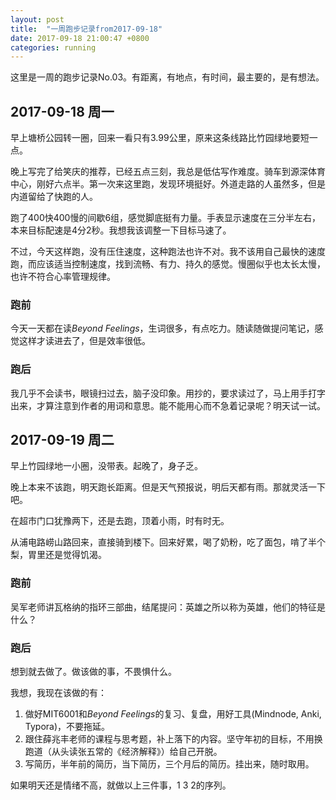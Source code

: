 ```yaml
---
layout: post
title:  "一周跑步记录from2017-09-18"
date: 2017-09-18 21:00:47 +0800
categories: running
---
```


这里是一周的跑步记录No.03。有距离，有地点，有时间，最主要的，是有想法。

## 2017-09-18 周一

早上塘桥公园转一圈，回来一看只有3.99公里，原来这条线路比竹园绿地要短一点。

晚上写完了给笑庆的推荐，已经五点三刻，我总是低估写作难度。骑车到源深体育中心，刚好六点半。第一次来这里跑，发现环境挺好。外道走路的人虽然多，但是内道留给了快跑的人。

跑了400快400慢的间歇6组，感觉脚底挺有力量。手表显示速度在三分半左右，本来目标配速是4分2秒。我想我该调整一下目标马速了。

不过，今天这样跑，没有压住速度，这种跑法也许不对。我不该用自己最快的速度跑，而应该适当控制速度，找到流畅、有力、持久的感觉。慢圈似乎也太长太慢，也许不符合心率管理规律。

### 跑前

今天一天都在读*Beyond Feelings*，生词很多，有点吃力。随读随做提问笔记，感觉这样才读进去了，但是效率很低。

### 跑后

我几乎不会读书，眼镜扫过去，脑子没印象。用抄的，要求读过了，马上用手打字出来，才算注意到作者的用词和意思。能不能用心而不急着记录呢？明天试一试。

## 2017-09-19 周二

早上竹园绿地一小圈，没带表。起晚了，身子乏。

晚上本来不该跑，明天跑长距离。但是天气预报说，明后天都有雨。那就灵活一下吧。

在超市门口犹豫两下，还是去跑，顶着小雨，时有时无。

从浦电路崂山路回来，直接骑到楼下。回来好累，喝了奶粉，吃了面包，啃了半个梨，胃里还是觉得饥渴。

### 跑前

吴军老师讲瓦格纳的指环三部曲，结尾提问：英雄之所以称为英雄，他们的特征是什么？ 

### 跑后

想到就去做了。做该做的事，不畏惧什么。

我想，我现在该做的有：

1. 做好MIT6001和*Beyond Feelings*的复习、复盘，用好工具(Mindnode, Anki, Typora)，不要拖延。
2. 跟住薛兆丰老师的课程与思考题，补上落下的内容。坚守年初的目标，不用换跑道（从头读张五常的《经济解释》）给自己开脱。
3. 写简历，半年前的简历，当下简历，三个月后的简历。挂出来，随时取用。

如果明天还是情绪不高，就做以上三件事，1 3 2的序列。